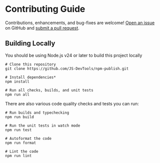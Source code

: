 # Contributing Guide

Contributions, enhancements, and bug-fixes are welcome! [Open an issue](https://github.com/JS-DevTools/npm-publish/issues) on GitHub and [submit a pull request](https://github.com/JS-DevTools/npm-publish/pulls).

## Building Locally

You should be using Node.js v24 or later to build this project locally

```shell
# Clone this repository
git clone https://github.com/JS-DevTools/npm-publish.git

# Install dependencies*
npm install

# Run all checks, builds, and unit tests
npm run all
```

There are also various code quality checks and tests you can run:

```shell
# Run builds and typechecking
npm run build

# Run the unit tests in watch mode
npm run test

# Autoformat the code
npm run format

# Lint the code
npm run lint
```
